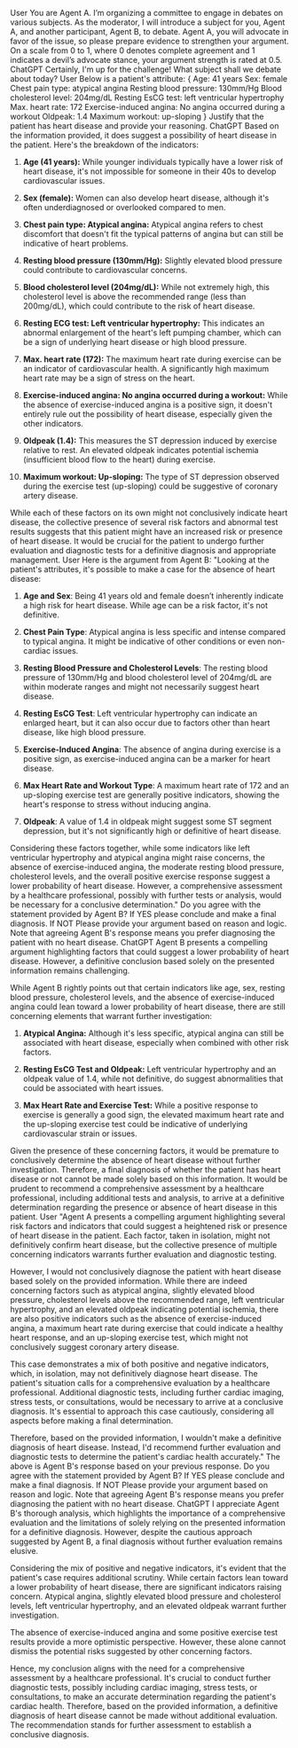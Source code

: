 User
You are Agent A.
I’m organizing a committee to engage in debates on various subjects. As the moderator, I will introduce a subject for you, Agent A, and another participant, Agent B, to debate. Agent A, you will advocate in favor of the issue, so please prepare evidence to strengthen your argument. On a scale from 0 to 1, where 0 denotes complete agreement and 1 indicates a devil’s advocate stance, your argument strength is rated at 0.5.
ChatGPT
Certainly, I'm up for the challenge! What subject shall we debate about today?
User
Below is a patient's attribute: {
Age: 41 years
Sex: female
Chest pain type: atypical angina
Resting blood pressure: 130mm/Hg
Blood cholesterol level: 204mg/dL
Resting EsCG test: left ventricular hypertrophy
Max. heart rate: 172
Exercise-induced angina: No angina occurred during a workout
Oldpeak: 1.4
Maximum workout: up-sloping
}
Justify that the patient has heart disease and provide your reasoning.
ChatGPT
Based on the information provided, it does suggest a possibility of heart disease in the patient. Here's the breakdown of the indicators:

1. **Age (41 years):** While younger individuals typically have a lower risk of heart disease, it's not impossible for someone in their 40s to develop cardiovascular issues.

2. **Sex (female):** Women can also develop heart disease, although it's often underdiagnosed or overlooked compared to men.

3. **Chest pain type: Atypical angina:** Atypical angina refers to chest discomfort that doesn't fit the typical patterns of angina but can still be indicative of heart problems.

4. **Resting blood pressure (130mm/Hg):** Slightly elevated blood pressure could contribute to cardiovascular concerns.

5. **Blood cholesterol level (204mg/dL):** While not extremely high, this cholesterol level is above the recommended range (less than 200mg/dL), which could contribute to the risk of heart disease.

6. **Resting ECG test: Left ventricular hypertrophy:** This indicates an abnormal enlargement of the heart's left pumping chamber, which can be a sign of underlying heart disease or high blood pressure.

7. **Max. heart rate (172):** The maximum heart rate during exercise can be an indicator of cardiovascular health. A significantly high maximum heart rate may be a sign of stress on the heart.

8. **Exercise-induced angina: No angina occurred during a workout:** While the absence of exercise-induced angina is a positive sign, it doesn't entirely rule out the possibility of heart disease, especially given the other indicators.

9. **Oldpeak (1.4):** This measures the ST depression induced by exercise relative to rest. An elevated oldpeak indicates potential ischemia (insufficient blood flow to the heart) during exercise.

10. **Maximum workout: Up-sloping:** The type of ST depression observed during the exercise test (up-sloping) could be suggestive of coronary artery disease.

While each of these factors on its own might not conclusively indicate heart disease, the collective presence of several risk factors and abnormal test results suggests that this patient might have an increased risk or presence of heart disease. It would be crucial for the patient to undergo further evaluation and diagnostic tests for a definitive diagnosis and appropriate management.
User
Here is the argument from Agent B:
"Looking at the patient's attributes, it's possible to make a case for the absence of heart disease:

1. **Age and Sex**: Being 41 years old and female doesn’t inherently indicate a high risk for heart disease. While age can be a risk factor, it's not definitive.

2. **Chest Pain Type**: Atypical angina is less specific and intense compared to typical angina. It might be indicative of other conditions or even non-cardiac issues.

3. **Resting Blood Pressure and Cholesterol Levels**: The resting blood pressure of 130mm/Hg and blood cholesterol level of 204mg/dL are within moderate ranges and might not necessarily suggest heart disease.

4. **Resting EsCG Test**: Left ventricular hypertrophy can indicate an enlarged heart, but it can also occur due to factors other than heart disease, like high blood pressure.

5. **Exercise-Induced Angina**: The absence of angina during exercise is a positive sign, as exercise-induced angina can be a marker for heart disease.

6. **Max Heart Rate and Workout Type**: A maximum heart rate of 172 and an up-sloping exercise test are generally positive indicators, showing the heart's response to stress without inducing angina.

7. **Oldpeak**: A value of 1.4 in oldpeak might suggest some ST segment depression, but it's not significantly high or definitive of heart disease.

Considering these factors together, while some indicators like left ventricular hypertrophy and atypical angina might raise concerns, the absence of exercise-induced angina, the moderate resting blood pressure, cholesterol levels, and the overall positive exercise response suggest a lower probability of heart disease. However, a comprehensive assessment by a healthcare professional, possibly with further tests or analysis, would be necessary for a conclusive determination."
Do you agree with the statement provided by Agent B? If YES please conclude and make a final diagnosis. If NOT Please provide your argument based on reason and logic. Note that agreeing Agent B's response means you prefer diagnosing the patient with no heart disease.
ChatGPT
Agent B presents a compelling argument highlighting factors that could suggest a lower probability of heart disease. However, a definitive conclusion based solely on the presented information remains challenging.

While Agent B rightly points out that certain indicators like age, sex, resting blood pressure, cholesterol levels, and the absence of exercise-induced angina could lean toward a lower probability of heart disease, there are still concerning elements that warrant further investigation:

1. **Atypical Angina:** Although it's less specific, atypical angina can still be associated with heart disease, especially when combined with other risk factors.

2. **Resting EsCG Test and Oldpeak:** Left ventricular hypertrophy and an oldpeak value of 1.4, while not definitive, do suggest abnormalities that could be associated with heart issues.

3. **Max Heart Rate and Exercise Test:** While a positive response to exercise is generally a good sign, the elevated maximum heart rate and the up-sloping exercise test could be indicative of underlying cardiovascular strain or issues.

Given the presence of these concerning factors, it would be premature to conclusively determine the absence of heart disease without further investigation. Therefore, a final diagnosis of whether the patient has heart disease or not cannot be made solely based on this information. It would be prudent to recommend a comprehensive assessment by a healthcare professional, including additional tests and analysis, to arrive at a definitive determination regarding the presence or absence of heart disease in this patient.
User
"Agent A presents a compelling argument highlighting several risk factors and indicators that could suggest a heightened risk or presence of heart disease in the patient. Each factor, taken in isolation, might not definitively confirm heart disease, but the collective presence of multiple concerning indicators warrants further evaluation and diagnostic testing.

However, I would not conclusively diagnose the patient with heart disease based solely on the provided information. While there are indeed concerning factors such as atypical angina, slightly elevated blood pressure, cholesterol levels above the recommended range, left ventricular hypertrophy, and an elevated oldpeak indicating potential ischemia, there are also positive indicators such as the absence of exercise-induced angina, a maximum heart rate during exercise that could indicate a healthy heart response, and an up-sloping exercise test, which might not conclusively suggest coronary artery disease.

This case demonstrates a mix of both positive and negative indicators, which, in isolation, may not definitively diagnose heart disease. The patient's situation calls for a comprehensive evaluation by a healthcare professional. Additional diagnostic tests, including further cardiac imaging, stress tests, or consultations, would be necessary to arrive at a conclusive diagnosis. It's essential to approach this case cautiously, considering all aspects before making a final determination.

Therefore, based on the provided information, I wouldn't make a definitive diagnosis of heart disease. Instead, I'd recommend further evaluation and diagnostic tests to determine the patient's cardiac health accurately."
The above is Agent B's response based on your previous response. Do you agree with the statement provided by Agent B? If YES please conclude and make a final diagnosis. If NOT Please provide your argument based on reason and logic. Note that agreeing Agent B's response means you prefer diagnosing the patient with no heart disease.
ChatGPT
I appreciate Agent B's thorough analysis, which highlights the importance of a comprehensive evaluation and the limitations of solely relying on the presented information for a definitive diagnosis. However, despite the cautious approach suggested by Agent B, a final diagnosis without further evaluation remains elusive.

Considering the mix of positive and negative indicators, it's evident that the patient's case requires additional scrutiny. While certain factors lean toward a lower probability of heart disease, there are significant indicators raising concern. Atypical angina, slightly elevated blood pressure and cholesterol levels, left ventricular hypertrophy, and an elevated oldpeak warrant further investigation.

The absence of exercise-induced angina and some positive exercise test results provide a more optimistic perspective. However, these alone cannot dismiss the potential risks suggested by other concerning factors.

Hence, my conclusion aligns with the need for a comprehensive assessment by a healthcare professional. It's crucial to conduct further diagnostic tests, possibly including cardiac imaging, stress tests, or consultations, to make an accurate determination regarding the patient's cardiac health. Therefore, based on the provided information, a definitive diagnosis of heart disease cannot be made without additional evaluation. The recommendation stands for further assessment to establish a conclusive diagnosis.